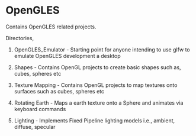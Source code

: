 # OpenGLES
Contains OpenGLES related projects.

Directories,

1) OpenGLES_Emulator -  Starting point for anyone intending to use glfw 
                        to emulate OpenGLES development a desktop

2) Shapes   	     -  Contains OpenGL projects to create basic shapes 
		        such as, cubes, spheres etc
		    
3) Texture Mapping   -  Contains OpenGL projects to map textures onto 
		        surfaces such as cubes, spheres etc
		    	
4) Rotating Earth    -  Maps a earth texture onto a Sphere and animates 
                        via keyboard commands
		    	 
5) Lighting	     -  Implements Fixed Pipeline lighting models 
		        i.e., ambient, diffuse, specular 

